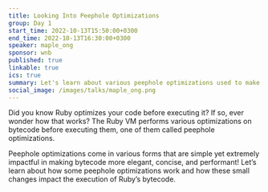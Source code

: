 ```yaml
---
title: Looking Into Peephole Optimizations
group: Day 1
start_time: 2022-10-13T15:50:00+0300
end_time: 2022-10-13T16:30:00+0300
speaker: maple_ong
sponsor: wnb
published: true
linkable: true
ics: true
summary: Let's learn about various peephole optimizations used to make bytecode generated by the Ruby compiler more performant. Do these small changes make any impact on the final runtime? Let's find out - experience reading bytecode is not needed!
social_image: /images/talks/maple_ong.png
---
```


Did you know Ruby optimizes your code before executing it? If so, ever wonder how that works? The Ruby VM performs various optimizations on bytecode before executing them, one of them called peephole optimizations.

Peephole optimizations come in various forms that are simple yet extremely impactful in making bytecode more elegant, concise, and performant! Let’s learn about how some peephole optimizations work and how these small changes impact the execution of Ruby’s bytecode.
